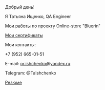 Добрый день!

Я Татьяна Ищенко, QA Engineer

[Мои работы](https://drive.google.com/drive/folders/1EFRnvTGC_VIvXN6Hy1_miET_qazmCD5o?usp=sharing) по проекту Online-store "Bluerin"

[Мои сертификаты](https://drive.google.com/drive/folders/1MPX0NHpr6Rjj18QeqNlvKX_E9IgZ7bty?usp=sharing)

Мои контакты:

+7 (952) 665-01-51

E-mail: pr.ishchenko@yandex.ru

Telegram: @TaIshchenko

[Резюме](https://drive.google.com/file/d/1x738GIgUQvpvp0y0Mu9fcfAGvKXs6sTS/view?usp=sharing)

